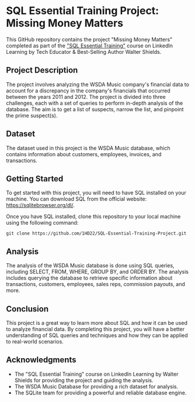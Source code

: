 # SQL Essential Training Project: Missing Money Matters

This GitHub repository contains the project "Missing Money Matters" completed as part of the ["SQL Essential Training"](https://www.linkedin.com/learning/sql-essential-training-20685933?u=89142130) course on LinkedIn Learning by Tech Educator & Best-Selling Author Walter Shields. 

## Project Description

The project involves analyzing the WSDA Music company's financial data to account for a discrepancy in the company's financials that occurred between the years 2011 and 2012. The project is divided into three challenges, each with a set of queries to perform in-depth analysis of the database. The aim is to get a list of suspects, narrow the list, and pinpoint the prime suspect(s). 

## Dataset

The dataset used in this project is the WSDA Music database, which contains information about customers, employees, invoices, and transactions.

## Getting Started

To get started with this project, you will need to have SQL installed on your machine. You can download SQL from the official website: https://sqlitebrowser.org/dl/.

Once you have SQL installed, clone this repository to your local machine using the following command:

```
git clone https://github.com/1HD22/SQL-Essential-Training-Project.git
```

## Analysis

The analysis of the WSDA Music database is done using SQL queries, including SELECT, FROM, WHERE, GROUP BY, and ORDER BY. The analysis includes querying the database to retrieve specific information about transactions, customers, employees, sales reps, commission payouts, and more.

## Conclusion

This project is a great way to learn more about SQL and how it can be used to analyze financial data. By completing this project, you will have a better understanding of SQL queries and techniques and how they can be applied to real-world scenarios.

## Acknowledgments

- The "SQL Essential Training" course on LinkedIn Learning by Walter Shields for providing the project and guiding the analysis.
- The WSDA Music Database for providing a rich dataset for analysis.
- The SQLite team for providing a powerful and reliable database engine.
